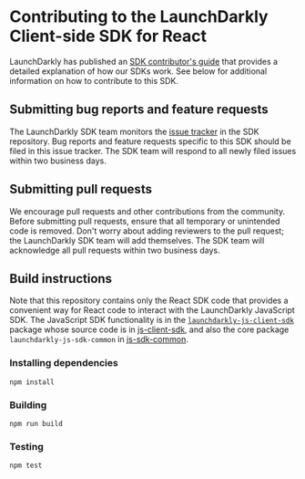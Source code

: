 # Contributing to the LaunchDarkly Client-side SDK for React

LaunchDarkly has published an [SDK contributor's guide](https://docs.launchdarkly.com/sdk/concepts/contributors-guide) that provides a detailed explanation of how our SDKs work. See below for additional information on how to contribute to this SDK.
 
## Submitting bug reports and feature requests

The LaunchDarkly SDK team monitors the [issue tracker](https://github.com/launchdarkly/react-client-sdk/issues) in the SDK repository. Bug reports and feature requests specific to this SDK should be filed in this issue tracker. The SDK team will respond to all newly filed issues within two business days.

## Submitting pull requests

We encourage pull requests and other contributions from the community. Before submitting pull requests, ensure that all temporary or unintended code is removed. Don't worry about adding reviewers to the pull request; the LaunchDarkly SDK team will add themselves. The SDK team will acknowledge all pull requests within two business days.

## Build instructions

Note that this repository contains only the React SDK code that provides a convenient way for React code to interact with the LaunchDarkly JavaScript SDK. The JavaScript SDK functionality is in the [`launchdarkly-js-client-sdk`](https://www.npmjs.com/package/launchdarkly-js-client-sdk) package whose source code is in [js-client-sdk](https://github.com/launchdarkly/js-client-sdk), and also the core package `launchdarkly-js-sdk-common` in [js-sdk-common](https://github.com/launchdarkly/js-sdk-common).

### Installing dependencies

```
npm install
```

### Building

```
npm run build
```

### Testing

```
npm test
```
